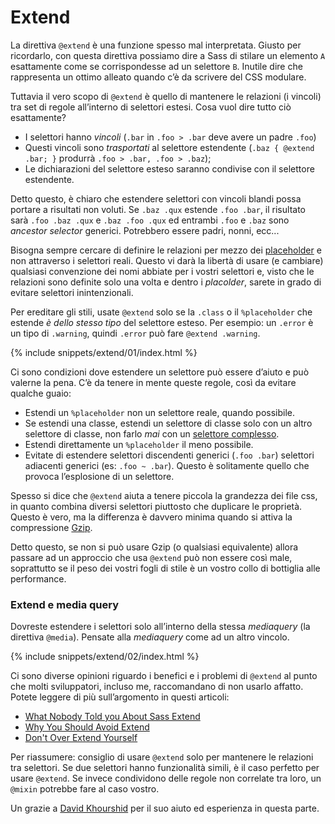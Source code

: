 
# Extend

La direttiva `@extend` è una funzione spesso mal interpretata. Giusto per ricordarlo, con questa direttiva possiamo dire a Sass di stilare un elemento `A` esattamente come se corrispondesse ad un selettore `B`. Inutile dire che rappresenta un ottimo alleato quando c’è da scrivere del CSS modulare.

Tuttavia il vero scopo di `@extend` è quello di mantenere le relazioni (i vincoli) tra set di regole all’interno di selettori estesi. Cosa vuol dire tutto ciò esattamente?

- I selettori hanno *vincoli* (`.bar` in `.foo > .bar` deve avere un padre `.foo`)
- Questi vincoli sono *trasportati* al selettore estendente (`.baz { @extend .bar; }` produrrà `.foo > .bar, .foo > .baz`);
- Le dichiarazioni del selettore esteso saranno condivise con il selettore estendente.

Detto questo, è chiaro che estendere selettori con vincoli blandi possa portare a risultati non voluti. Se `.baz .qux` estende `.foo .bar`, il risultato sarà `.foo .baz .qux` e `.baz .foo .qux` ed entrambi `.foo` e `.baz` sono _ancestor selector_ generici. Potrebbero essere padri, nonni, ecc...

Bisogna sempre cercare di definire le relazioni per mezzo dei [placeholder](http://www.sitepoint.com/sass-reference/placeholders/) e non attraverso i selettori reali. Questo vi darà la libertà di usare (e cambiare) qualsiasi convenzione dei nomi abbiate per i vostri selettori e, visto che le relazioni sono definite solo una volta e dentro i _placolder_, sarete in grado di evitare selettori inintenzionali.

Per ereditare gli stili, usate `@extend` solo se la `.class` o il `%placeholder` che estende  _è dello stesso tipo_ del selettore esteso. Per esempio: un `.error` è un tipo di `.warning`, quindi `.error` può fare `@extend .warning`.

{% include snippets/extend/01/index.html %}

Ci sono condizioni dove estendere un selettore può essere d’aiuto e può valerne la pena. C’è da tenere in mente queste regole, così da evitare qualche guaio:

* Estendi un `%placeholder` non un selettore reale, quando possibile.
* Se estendi una classe, estendi un selettore di classe solo con un altro selettore di classe, non farlo _mai_ con un [selettore complesso](http://www.w3.org/TR/selectors4/#syntax).
* Estendi direttamente un `%placeholder` il meno possibile.
* Evitate di estendere selettori discendenti generici (`.foo .bar`) selettori adiacenti generici (es: `.foo ~ .bar`). Questo è solitamente quello che provoca l’esplosione di un selettore.

<div class="note">
  <p>Spesso si dice che <code>@extend</code> aiuta a tenere piccola la grandezza dei file css, in quanto combina diversi selettori piuttosto che duplicare le proprietà. Questo è vero, ma la differenza è davvero minima quando si attiva la compressione <a href="http://en.wikipedia.org/wiki/Gzip">Gzip</a>.</p>
  <p>Detto questo, se non si può usare Gzip (o qualsiasi equivalente) allora passare ad un approccio che usa <code>@extend</code> può non essere così male, soprattutto se il peso dei vostri fogli di stile è un vostro collo di bottiglia alle performance.</p>
</div>

### Extend e media query

Dovreste estendere i selettori solo all’interno della stessa _mediaquery_ (la direttiva `@media`). Pensate alla _mediaquery_ come ad un altro vincolo.

{% include snippets/extend/02/index.html %}

Ci sono diverse opinioni riguardo i benefici e i problemi di `@extend` al punto che molti sviluppatori, incluso me, raccomandano di non usarlo affatto. Potete leggere di più sull’argomento in questi articoli:

* [What Nobody Told you About Sass Extend](http://www.sitepoint.com/sass-extend-nobody-told-you/)
* [Why You Should Avoid Extend](http://www.sitepoint.com/avoid-sass-extend/)
* [Don't Over Extend Yourself](http://pressupinc.com/blog/2014/11/dont-overextend-yourself-in-sass/)

Per riassumere: consiglio di usare `@extend` solo per mantenere le relazioni tra selettori. Se due selettori hanno funzionalità simili, è il caso perfetto per usare `@extend`. Se invece condividono delle regole non correlate tra loro, un `@mixin` potrebbe fare al caso vostro.

<div class="note">
  <p>Un grazie a <a href="https://twitter.com/davidkpiano">David Khourshid</a> per il suo aiuto ed esperienza in questa parte.</p>
</div>
